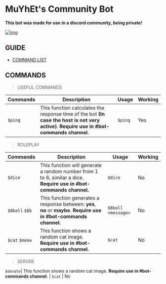 # MuYhEt's Community Bot
**This bot was made for use in a discord community, being private!**

[![img][img]](https://discord.gg/Tn9dbKT)

## GUIDE
- [COMMAND LIST](#commands)

## COMMANDS
> USEFUL COMMANDS

Commands | Description | Usage | Working
---------|-------------|-------|---------
`$ping` | This function calculates the response time of the bot **(In case the host is not very active)**. **Require use in #bot-commands channel.** | `$ping`| Yes


>ROLEPLAY

Commands | Description | Usage | Working
---------|-------------|-------|---------
`$dice` | This function will generate a random number from 1 to 6, similar a dice. **Require use in #bot-commands channel.** | `$dice` | No
`$8ball` `$8b` | This function generates a response between: **yes**, **no** or **maybe**. **Require use in #bot-commands channel.** | `$8ball <message>` | No
`$cat` `$meow` | This function shows a random cat image. **Require use in #bot-commands channel.** | `$cat` | No

>SERVER

`$donate`| This function shows a random cat image. **Require use in #bot-commands channel.** | `$cat` | No

[img]: https://cdn.discordapp.com/attachments/359090812723658783/376457929097740289/Join_Discord.png
